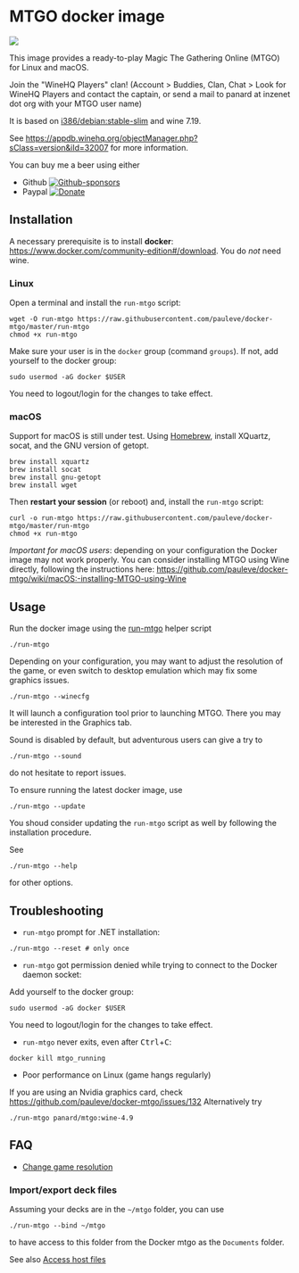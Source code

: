 # MTGO docker image

 <a title="Docker Hub" href="https://hub.docker.com/r/panard/mtgo"><img src="https://img.shields.io/docker/pulls/panard/mtgo.svg?longCache=true&style=flat-square&logo=docker&logoColor=fff"></a>

This image provides a ready-to-play Magic The Gathering Online (MTGO) for Linux
and macOS.

Join the "WineHQ Players" clan! (Account > Buddies, Clan, Chat > Look for WineHQ Players and contact the captain, or send a mail to panard at inzenet dot org with your MTGO user name)

It is based on [i386/debian:stable-slim](https://hub.docker.com/r/i386/debian/) and wine 7.19.

See https://appdb.winehq.org/objectManager.php?sClass=version&iId=32007 for more information.

You can buy me a beer using either
- Github [![Github-sponsors](https://img.shields.io/badge/sponsor-30363D?style=for-the-badge&logo=GitHub-Sponsors&logoColor=#EA4AAA)](https://github.com/sponsors/pauleve)
- Paypal [![Donate](https://www.paypalobjects.com/en_US/i/btn/btn_donateCC_LG.gif)](https://www.paypal.com/cgi-bin/webscr?cmd=_s-xclick&hosted_button_id=Y27XTWGY3ZZFY)


## Installation

A necessary prerequisite is to install **docker**: https://www.docker.com/community-edition#/download.
You do _not_ need wine.

### Linux

Open a terminal and install the `run-mtgo` script:
```
wget -O run-mtgo https://raw.githubusercontent.com/pauleve/docker-mtgo/master/run-mtgo
chmod +x run-mtgo
```

Make sure your user is in the `docker` group (command `groups`). If not, add yourself to the docker group:
```
sudo usermod -aG docker $USER
```
You need to logout/login for the changes to take effect.

### macOS

Support for macOS is still under test.
Using [Homebrew](https://brew.sh/), install XQuartz, socat, and the GNU version of getopt.

```
brew install xquartz
brew install socat
brew install gnu-getopt
brew install wget
```
Then **restart your session** (or reboot) and, install the `run-mtgo` script:
```
curl -o run-mtgo https://raw.githubusercontent.com/pauleve/docker-mtgo/master/run-mtgo
chmod +x run-mtgo
```

*Important for macOS users*: depending on your configuration the Docker image may not work properly. You can consider installing MTGO using Wine directly, following the instructions here: https://github.com/pauleve/docker-mtgo/wiki/macOS:-installing-MTGO-using-Wine

## Usage

Run the docker image using the [run-mtgo](./run-mtgo?raw=true) helper script
```
./run-mtgo
```

Depending on your configuration, you may want to adjust the resolution of the game, or even switch to desktop emulation which may fix some graphics issues.
```
./run-mtgo --winecfg
```
It will launch a configuration tool prior to launching MTGO. There you may be interested in the Graphics tab.

Sound is disabled by default, but adventurous users can give a try to
```
./run-mtgo --sound
```
do not hesitate to report issues.

To ensure running the latest docker image, use
```
./run-mtgo --update
```
You shoud consider updating the `run-mtgo` script as well by following the
installation procedure.


See
```
./run-mtgo --help
```
for other options.

## Troubleshooting

* `run-mtgo` prompt for .NET installation:
```
./run-mtgo --reset # only once
```

* `run-mtgo` got permission denied while trying to connect to the Docker daemon socket:

Add yourself to the docker group:
```
sudo usermod -aG docker $USER
```
You need to logout/login for the changes to take effect.

* `run-mtgo` never exits, even after <kbd>Ctrl</kbd>+<kbd>C</kbd>:
```
docker kill mtgo_running
```

* Poor performance on Linux (game hangs regularly)

If you are using an Nvidia graphics card, check https://github.com/pauleve/docker-mtgo/issues/132
Alternatively try
```
./run-mtgo panard/mtgo:wine-4.9
```


## FAQ

* [Change game resolution](https://github.com/pauleve/docker-mtgo/issues/12#issuecomment-355844711)

### Import/export deck files

Assuming your decks are in the `~/mtgo` folder, you can use
```
./run-mtgo --bind ~/mtgo
```
to have access to this folder from the Docker mtgo as the `Documents` folder.

See also [Access host files](https://github.com/pauleve/docker-mtgo/issues/11#issuecomment-355766306)
